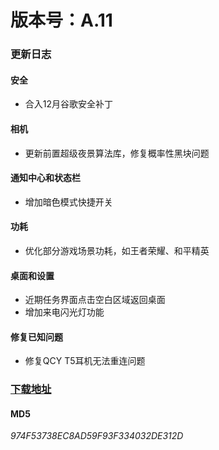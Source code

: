 # 版本号：A.11

### 更新日志

#### 安全
- 合入12月谷歌安全补丁

#### 相机
- 更新前置超级夜景算法库，修复概率性黑块问题

#### 通知中心和状态栏
- 增加暗色模式快捷开关

#### 功耗
- 优化部分游戏场景功耗，如王者荣耀、和平精英

#### 桌面和设置
- 近期任务界面点击空白区域返回桌面
- 增加来电闪光灯功能

#### 修复已知问题
- 修复QCY T5耳机无法重连问题

### [下载地址](https://download.c.realme.com/osupdate/RMX1971_11_OTA_0110_all_i2i6Op4QWSY5.ozip)

#### MD5
*974F53738EC8AD59F93F334032DE312D*

